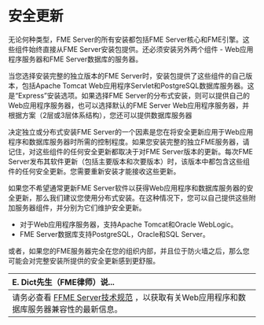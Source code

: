 # 安全更新

无论何种类型，FME Server的所有安装都包括FME Server核心和FME引擎。这些组件始终直接从FME Server安装包提供。还必须安装另外两个组件 - Web应用程序服务器和FME Server数据库的服务器。

当您选择安装完整的独立版本的FME Server时，安装包提供了这些组件的自己版本，包括Apache Tomcat Web应用程序Servlet和PostgreSQL数据库服务器。这是“Express”安装选项。如果选择FME Server的分布式安装，则可以提供自己的Web应用程序服务器，也可以选择默认的FME Server Web应用程序服务器，并根据方案（2层或3层体系结构），您还可以提供数据库服务器

决定独立或分布式安装FME Server的一个因素是您在将安全更新应用于Web应用程序和数据库服务器时所需的控制程度。如果您安装完整的独立FME服务器，请记住，对这些组件的任何安全更新都取决于对FME Server版本的更新。每次FME Server发布其软件更新（包括主要版本和次要版本）时，该版本中都包含这些组件的任何安全更新。您需要重新安装才能接收这些更新。

如果您不希望通常更新FME Server软件以获得Web应用程序和数据库服务器的安全更新，那么我们建议您使用分布式安装。在这种情况下，您可以自己提供这些附加服务器组件，并分别为它们维护安全更新。

* 对于Web应用程序服务器，支持Apache Tomcat和Oracle WebLogic。
* FME Server数据库支持PostgreSQL，Oracle和SQL Server。

或者，如果您的FME服务器完全在您的组织内部，并且位于防火墙之后，那么您可能会对完整安装所提供的安全更新感到更舒服。

|  E. Dict先生（FME律师）说... |
| :--- |
|  请务必查看 [FFME Server技术规范](https://www.safe.com/fme/fme-server/tech-specs/) ，以获取有关Web应用程序和数据库服务器兼容性的最新信息。 |


